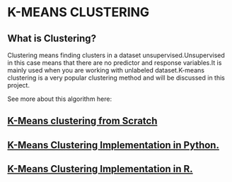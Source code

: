 # K-MEANS CLUSTERING

## What is Clustering?

Clustering means finding clusters in a dataset unsupervised.Unsupervised in this case means that there are no predictor and response variables.It is mainly used when you are working with unlabeled dataset.K-means clustering is a very popular clustering method and will be discussed in this project.

See more about this algorithm here:

## [K-Means clustering from Scratch](https://github.com/GeorgeOduor/unsupervised-learning/blob/master/k-means%20clustering/CLUSTERING.ipynb)

## [K-Means Clustering Implementation in Python.](https://github.com/GeorgeOduor/unsupervised-learning/blob/master/k-means%20clustering/kmeans.ipynb)

## [K-Means Clustering Implementation in R.]()
